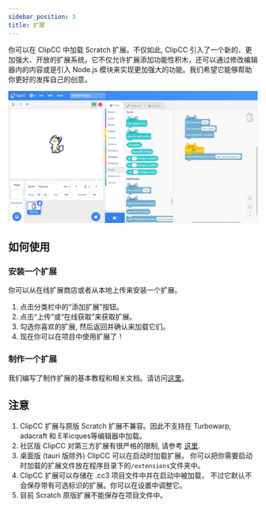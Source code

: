 ```yaml
---
sidebar_position: 3
title: 扩展
---
```


你可以在 ClipCC 中加载 Scratch 扩展。不仅如此, ClipCC 引入了一个新的、更加强大、开放的扩展系统。它不仅允许扩展添加功能性积木，还可以通过修改编辑器内的内容或是引入 Node.js 模块来实现更加强大的功能。我们希望它能够帮助你更好的发挥自己的创意。

![扩展](/img/extension.png)

## 如何使用
### 安装一个扩展
你可以从在线扩展商店或者从本地上传来安装一个扩展。
1. 点击分类栏中的“添加扩展”按钮。
2. 点击“上传”或“在线获取”来获取扩展。
3. 勾选你喜欢的扩展, 然后返回并确认来加载它们。
4. 现在你可以在项目中使用扩展了！
### 制作一个扩展
我们编写了制作扩展的基本教程和相关文档。请访问[这里](/developer/at-first)。
## 注意
1. ClipCC 扩展与原版 Scratch 扩展不兼容。因此不支持在 Turbowarp, adacraft 和 E羊icques等编辑器中加载。
2. 社区版 ClipCC 对第三方扩展有很严格的限制, 请参考 [这里](/community).
3. 桌面版 (tauri 版除外) ClipCC 可以在启动时加载扩展。 你可以把你需要启动时加载的扩展文件放在程序目录下的``/extensions``文件夹中。
4. ClipCC 扩展可以存储在 .cc3 项目文件中并在启动中被加载， 不过它默认不会保存带有可选标识的扩展。你可以在设置中调整它。
5. 目前 Scratch 原版扩展不能保存在项目文件中。